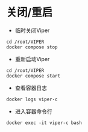 # 关闭/重启

+ 临时关闭Viper

```shell
cd /root/VIPER
docker compose stop
```

+ 重新启动Viper

```shell
cd /root/VIPER
docker compose start
```

+ 查看容器日志

```shell
docker logs viper-c
```

+ 进入容器命令行

```shell
docker exec -it viper-c bash
```
